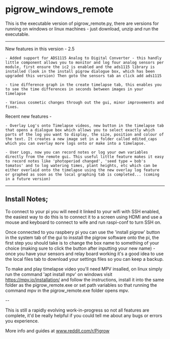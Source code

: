# pigrow_windows_remote

This is the executable version of pigrow_remote.py, there are versions for running on windows or linux machines - just download, unzip and run the executable.

-------

New features in this version - 2.5

    - Added support for ADS1115 Analog to Digital Converter - this handly little component allows you to monitor and log four analog sensors per module, first ensure the ic2 is enabled and the ads1115 library is installed (look in the install pigrow dialogue box, which has been upgraded this version) Then goto the sensors tab an click add ads1115 

    - tine difference graph in the create timelapse tab, this enables you to see the time differences in seconds between images in your timelapse

    - Various cosmetic changes through out the gui, minor improvements and fixes.

Recent new features -

    - Overlay Log's onto Timelapse videos, new button in the timelapse tab that opens a dialogue box which allows you to select exactly which parts of the log you want to display, the size, position and colour of the text. It creates a new image set in a folder called edited_caps which you can overlay more logs onto or make into a timelapse. 

    - User Logs, now you can record notes or log your own variables directly from the remote gui. This useful little feature makes it easy to record notes like 'photoperiod changed', 'seed type = bob's tomatos' and to log watering times, plant heights, etc which can be either overlaid onto the timelapse using the new overlay log feature or graphed as soon as the local graphing tab is completed... (coming in a future version) 

-------

 Install Notes; 
 -------------

 To connect to your pi you will need it linked to your wifi with SSH enabled, the easiest way to do this is to connect it to a screen using HDMI and use a mouse and keyboard to connect to wife and run raspi-conf to turn SSH on. 

 Once connected to you raspbery pi you can use the 'install pigrow' button in the system tab of the gui to insstall the pigrow software onto the pi, the first step you should take is to change the box name to something of your choice (making sure to click the button after inputting your new name) - once you have your sensors and relay board working it's a good idea to use the local files tab to download your settings files so you can keep a backup.   


 To make and play timelapse video you'll need MPV insalled, on linux simply run the command 'apt install mpv' on windows visit https://mpv.io/installation/ and follow the instructions, install it into the same folder as the pigrow_remote.exe or set path variables so that running the command mpv in the pigrow_remote.exe folder opens mpv.


--

This is still a rapidly evolving work-in-progress so not all features are complete, it'd be really helpful if you could tell me about any bugs or errors you experience.   


  More info and guides at www.reddit.com/r/Pigrow 
  
  
